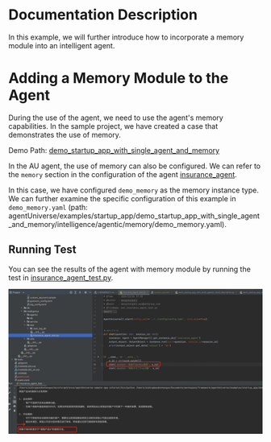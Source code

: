 # Documentation Description  
In this example, we will further introduce how to incorporate a memory module into an intelligent agent.

# Adding a Memory Module to the Agent

During the use of the agent, we need to use the agent's memory capabilities. In the sample project, we have created a case that demonstrates the use of memory.

Demo Path: [demo_startup_app_with_single_agent_and_memory](../../../../examples/startup_app/demo_startup_app_with_single_agent_and_memory)

In the AU agent, the use of memory can also be configured. We can refer to the `memory` section in the configuration of the agent [insurance_agent](../../../../examples/startup_app/demo_startup_app_with_single_agent_and_memory/intelligence/agentic/agent/agent_instance/insurance_agent.yaml).

In this case, we have configured `demo_memory` as the memory instance type. We can further examine the specific configuration of this example in `demo_memory.yaml` (path: agentUniverse/examples/startup_app/demo_startup_app_with_single_agent_and_memory/intelligence/agentic/memory/demo_memory.yaml).

## Running Test
You can see the results of the agent with memory module by running the test in [insurance_agent_test.py](../../../../examples/startup_app/demo_startup_app_with_single_agent_and_memory/intelligence/test/insurance_agent_test.py).

![](../../_picture/demo_startup_agent_with_memory.png)